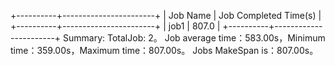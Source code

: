 +----------+-----------------------+
| Job Name | Job Completed Time(s) |
+----------+-----------------------+
|   job1   |         807.0         |
+----------+-----------------------+
Summary:
TotalJob: 2。
Job average time：583.00s，Minimum time：359.00s，Maximum time：807.00s。
Jobs MakeSpan is：807.00s。
